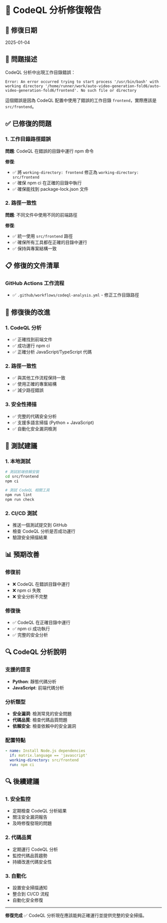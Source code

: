 # 🔧 CodeQL 分析修復報告

## 📅 修復日期
2025-01-04

## 🚨 問題描述

CodeQL 分析中出現工作目錄錯誤：

```
Error: An error occurred trying to start process '/usr/bin/bash' with working directory '/home/runner/work/auto-video-generation-fold6/auto-video-generation-fold6/frontend'. No such file or directory
```

這個錯誤是因為 CodeQL 配置中使用了錯誤的工作目錄 `frontend`，實際應該是 `src/frontend`。

## ✅ 已修復的問題

### 1. **工作目錄路徑錯誤**
**問題**: CodeQL 在錯誤的目錄中運行 npm 命令

**修復**:
- ✅ 將 `working-directory: frontend` 修正為 `working-directory: src/frontend`
- ✅ 確保 npm ci 在正確的目錄中執行
- ✅ 確保能找到 package-lock.json 文件

### 2. **路徑一致性**
**問題**: 不同文件中使用不同的前端路徑

**修復**:
- ✅ 統一使用 `src/frontend` 路徑
- ✅ 確保所有工具都在正確的目錄中運行
- ✅ 保持與專案結構一致

## 📋 修復的文件清單

### GitHub Actions 工作流程
- ✅ `.github/workflows/codeql-analysis.yml` - 修正工作目錄路徑

## 🚀 修復後的改進

### 1. **CodeQL 分析**
- ✅ 正確找到前端文件
- ✅ 成功運行 npm ci
- ✅ 正確分析 JavaScript/TypeScript 代碼

### 2. **路徑一致性**
- ✅ 與其他工作流程保持一致
- ✅ 使用正確的專案結構
- ✅ 減少路徑錯誤

### 3. **安全性掃描**
- ✅ 完整的代碼安全分析
- ✅ 支援多語言掃描 (Python + JavaScript)
- ✅ 自動化安全漏洞檢測

## 🧪 測試建議

### 1. **本地測試**
```bash
# 測試前端依賴安裝
cd src/frontend
npm ci

# 測試 CodeQL 相關工具
npm run lint
npm run check
```

### 2. **CI/CD 測試**
- 推送一個測試提交到 GitHub
- 檢查 CodeQL 分析是否成功運行
- 驗證安全掃描結果

## 📊 預期改善

### 修復前
- ❌ CodeQL 在錯誤目錄中運行
- ❌ npm ci 失敗
- ❌ 安全分析不完整

### 修復後
- ✅ CodeQL 在正確目錄中運行
- ✅ npm ci 成功執行
- ✅ 完整的安全分析

## 🔍 CodeQL 分析說明

### 支援的語言
- **Python**: 靜態代碼分析
- **JavaScript**: 前端代碼分析

### 分析類型
- **安全漏洞**: 檢測常見的安全問題
- **代碼品質**: 檢查代碼品質問題
- **依賴安全**: 檢查依賴中的安全漏洞

### 配置特點
```yaml
- name: Install Node.js dependencies
  if: matrix.language == 'javascript'
  working-directory: src/frontend
  run: npm ci
```

## 🔍 後續建議

### 1. **安全監控**
- 定期檢查 CodeQL 分析結果
- 關注安全漏洞報告
- 及時修復發現的問題

### 2. **代碼品質**
- 定期運行 CodeQL 分析
- 監控代碼品質趨勢
- 持續改進代碼安全性

### 3. **自動化**
- 設置安全掃描通知
- 整合到 CI/CD 流程
- 自動化安全修復

---

**修復完成** ✅ CodeQL 分析現在應該能夠正確運行並提供完整的安全掃描。 